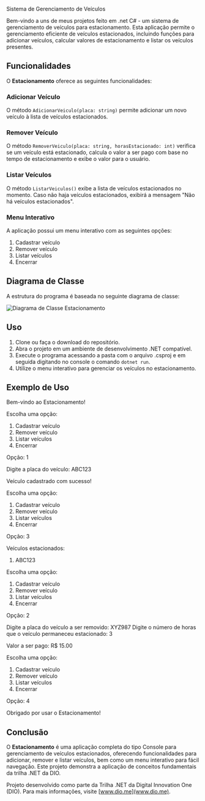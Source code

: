 Sistema de Gerenciamento de Veículos

Bem-vindo a uns de meus projetos feito em .net C# - um sistema de gerenciamento de veículos para estacionamento. Esta aplicação permite o gerenciamento eficiente de veículos estacionados, incluindo funções para adicionar veículos, calcular valores de estacionamento e listar os veículos presentes.

## Funcionalidades

O **Estacionamento** oferece as seguintes funcionalidades:

### Adicionar Veículo

O método `AdicionarVeiculo(placa: string)` permite adicionar um novo veículo à lista de veículos estacionados.

### Remover Veículo

O método `RemoverVeiculo(placa: string, horasEstacionado: int)` verifica se um veículo está estacionado, calcula o valor a ser pago com base no tempo de estacionamento e exibe o valor para o usuário.

### Listar Veículos

O método `ListarVeiculos()` exibe a lista de veículos estacionados no momento. Caso não haja veículos estacionados, exibirá a mensagem "Não há veículos estacionados".

### Menu Interativo

A aplicação possui um menu interativo com as seguintes opções:

1. Cadastrar veículo
2. Remover veículo
3. Listar veículos
4. Encerrar

## Diagrama de Classe

A estrutura do programa é baseada no seguinte diagrama de classe:

![Diagrama de Classe Estacionamento](diagrama_classe_estacionamento.png)

## Uso

1. Clone ou faça o download do repositório.
2. Abra o projeto em um ambiente de desenvolvimento .NET compatível.
3. Execute o programa acessando a pasta com o arquivo .csproj e em seguida digitando no console o comando `dotnet run`.
4. Utilize o menu interativo para gerenciar os veículos no estacionamento.

## Exemplo de Uso

Bem-vindo ao Estacionamento!

Escolha uma opção:
1. Cadastrar veículo
2. Remover veículo
3. Listar veículos
4. Encerrar

Opção: 1

Digite a placa do veículo: ABC123

Veículo cadastrado com sucesso!

Escolha uma opção:
1. Cadastrar veículo
2. Remover veículo
3. Listar veículos
4. Encerrar

Opção: 3

Veículos estacionados:
1. ABC123

Escolha uma opção:
1. Cadastrar veículo
2. Remover veículo
3. Listar veículos
4. Encerrar

Opção: 2

Digite a placa do veículo a ser removido: XYZ987
Digite o número de horas que o veículo permaneceu estacionado: 3

Valor a ser pago: R$ 15.00

Escolha uma opção:
1. Cadastrar veículo
2. Remover veículo
3. Listar veículos
4. Encerrar

Opção: 4

Obrigado por usar o Estacionamento!


## Conclusão

O **Estacionamento** é uma aplicação completa do tipo Console para gerenciamento de veículos estacionados, oferecendo funcionalidades para adicionar, remover e listar veículos, bem como um menu interativo para fácil navegação. Este projeto demonstra a aplicação de conceitos fundamentais da trilha .NET da DIO.

Projeto desenvolvido como parte da Trilha .NET da Digital Innovation One (DIO). Para mais informações, visite [www.dio.me](www.dio.me).

